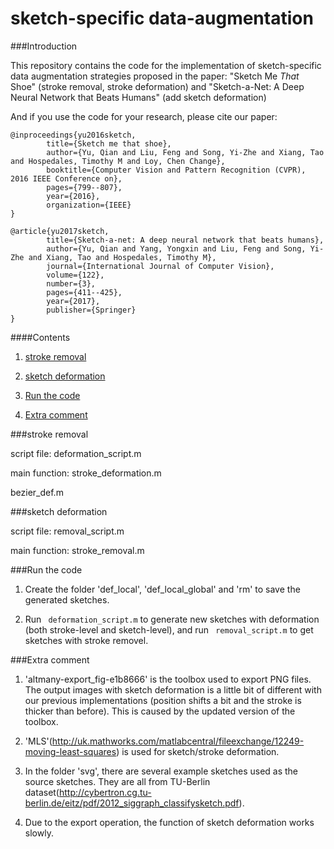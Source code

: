 # sketch-specific data-augmentation

###Introduction

This repository contains the code for the implementation of sketch-specific data augmentation strategies proposed in the paper: 
"Sketch Me *That* Shoe" (stroke removal, stroke deformation) and "Sketch-a-Net: A Deep Neural Network that Beats Humans" (add sketch deformation)

And if you use the code for your research, please cite our paper:

    @inproceedings{yu2016sketch,
            title={Sketch me that shoe},
            author={Yu, Qian and Liu, Feng and Song, Yi-Zhe and Xiang, Tao and Hospedales, Timothy M and Loy, Chen Change},
            booktitle={Computer Vision and Pattern Recognition (CVPR), 2016 IEEE Conference on},
            pages={799--807},
            year={2016},
            organization={IEEE}
    }

    @article{yu2017sketch,
            title={Sketch-a-net: A deep neural network that beats humans},
            author={Yu, Qian and Yang, Yongxin and Liu, Feng and Song, Yi-Zhe and Xiang, Tao and Hospedales, Timothy M},
            journal={International Journal of Computer Vision},
            volume={122},
            number={3},
            pages={411--425},
            year={2017},
            publisher={Springer}
    }

	
####Contents

1. [stroke removal](#license)

2. [sketch deformation](#installation)

3. [Run the code](#run-the-demo)

3. [Extra comment](#Extra-comment)


###stroke removal

script file: deformation_script.m
  
main function: stroke_deformation.m
  
bezier_def.m

###sketch deformation

script file: removal_script.m

main function: stroke_removal.m

###Run the code

1. Create the folder 'def_local', 'def_local_global' and 'rm' to save the generated sketches.

2. Run ``` deformation_script.m``` to generate new sketches with deformation (both stroke-level and sketch-level), and run ``` removal_script.m``` to get sketches with stroke removel.
	
###Extra comment

1. 'altmany-export_fig-e1b8666' is the toolbox used to export PNG files. The output images with sketch deformation is a little bit of different with our previous implementations (position shifts a bit and the stroke is thicker than before). This is caused by the updated version of the toolbox.

2. 'MLS'(http://uk.mathworks.com/matlabcentral/fileexchange/12249-moving-least-squares) is used for sketch/stroke deformation.

3. In the folder 'svg', there are several example sketches used as the source sketches. They are all from TU-Berlin dataset(http://cybertron.cg.tu-berlin.de/eitz/pdf/2012_siggraph_classifysketch.pdf).

4. Due to the export operation, the function of sketch deformation works slowly.

